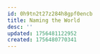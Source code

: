 ```yaml
---
id: 0h9tn2t27z284h8gpf0encb
title: Naming the World
desc: ''
updated: 1756481122952
created: 1756480770341
---
```

